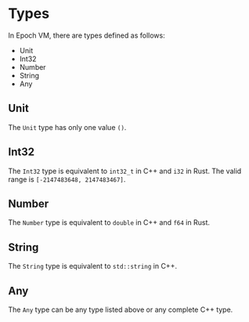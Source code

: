 # Types

In Epoch VM, there are types defined as follows:

- Unit
- Int32
- Number
- String
- Any

## Unit
The `Unit` type has only one value `()`.

## Int32
The `Int32` type is equivalent to `int32_t` in C++ and `i32` in Rust.
The valid range is `[-2147483648, 2147483467]`.

## Number
The `Number` type is equivalent to `double` in C++ and `f64` in Rust.

## String
The `String` type is equivalent to `std::string` in C++.

## Any
The `Any` type can be any type listed above or any complete C++ type.

